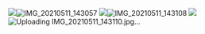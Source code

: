 ![](1.png)![IMG_20210511_143057](https://user-images.githubusercontent.com/50450703/117769387-3d501980-b266-11eb-8cde-ca7be55d44b3.jpg)
![](2.png)![IMG_20210511_143108](https://user-images.githubusercontent.com/50450703/117769414-4640eb00-b266-11eb-84d1-62d4fcb4563d.jpg)
![](3.png)![Uploading IMG_20210511_143110.jpg…]()
